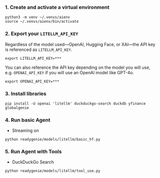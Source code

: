### 1. Create and activate a virtual environment

```shell
python3 -m venv ~/.venvs/aienv
source ~/.venvs/aienv/bin/activate
```

### 2. Export your `LITELLM_API_KEY`
Regardless of the model used—OpenAI, Hugging Face, or XAI—the API key is referenced as `LITELLM_API_KEY`.

```shell
export LITELLM_API_KEY=***
```

You can also reference the API key depending on the model you will use, e.g. `OPENAI_API_KEY` if you will use an OpenAI model like GPT-4o.

```shell
export OPENAI_API_KEY=***
```

### 3. Install libraries

```shell
pip install -U openai 'litellm' duckduckgo-search duckdb yfinance globalgenie
```

### 4. Run basic Agent

- Streaming on

```shell
python readygenie/models/litellm/basic_hf.py
```

### 5. Run Agent with Tools

- DuckDuckGo Search

```shell
python readygenie/models/litellm/tool_use.py
```